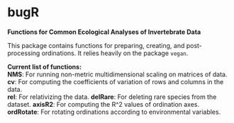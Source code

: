 # bugR
**Functions for Common Ecological Analyses of Invertebrate Data**

This package contains functions for preparing, creating, and post-processing ordinations. It relies heavily on the package `vegan`.

__Current list of functions:__  
__NMS__: For running non-metric multidimensional scaling on matrices of data. 
__cv__: For computing the coefficients of variation of rows and columns in the data.  
__rel__: For relativizing the data.
__delRare__: For deleting rare species from the dataset.
__axisR2__: For computing the R^2 values of ordination axes. 
__ordRotate__: For rotating ordinations according to environmental variables.